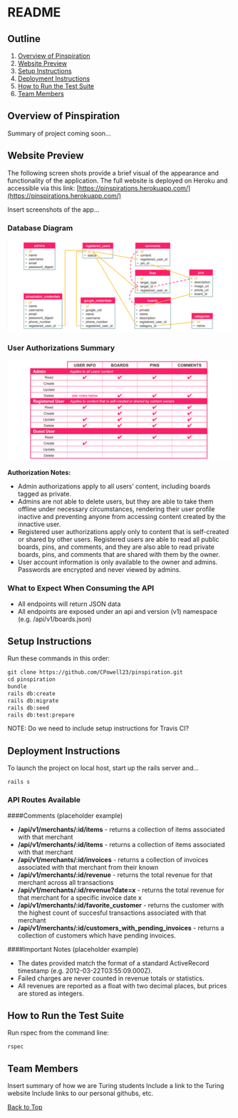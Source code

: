 # <a name="top"></a> README

## Outline
  1. [Overview of Pinspiration](#overview)
  2. [Website Preview](#preview)
  3. [Setup Instructions](#setup)
  4. [Deployment Instructions](#deploy)
  5. [How to Run the Test Suite](#test)
  6. [Team Members](#team)

## <a name="overview"></a> Overview of Pinspiration
Summary of project coming soon...

## <a name="preview"></a> Website Preview
The following screen shots provide a brief visual of the appearance and functionality of the application. The full website is deployed on Heroku and accessible via this link: [https://pinspirations.herokuapp.com/](https://pinspirations.herokuapp.com/)

Insert screenshots of the app...

### Database Diagram
![alt text][database]

[database]: https://github.com/CPowell23/pinspiration/blob/master/database_graphic_v1.png "Pinspirations Database Diagram"

### User Authorizations Summary
![alt text][authorizations]

[authorizations]: https://github.com/CPowell23/pinspiration/blob/master/authorizations_graphic.png "Pinspirations Authorizations Summary"

**Authorization Notes:**
 - Admin authorizations apply to all users’ content, including boards tagged as private.
 - Admins are not able to delete users, but they are able to take them offline under necessary circumstances, rendering their user profile inactive and preventing anyone from accessing content created by the innactive user.
 - Registered user authorizations apply only to content that is self-created or shared by other users. Registered users are able to read all public boards, pins, and comments, and they are also able to read private boards, pins, and comments that are shared with them by the owner.
 - User account information is only available to the owner and admins. Passwords are encrypted and never viewed by admins.


### What to Expect When Consuming the API
  - All endpoints will return JSON data
  - All endpoints are exposed under an api and version (v1) namespace (e.g. /api/v1/boards.json)

## <a name="setup"></a> Setup Instructions
Run these commands in this order:
```
git clone https://github.com/CPowell23/pinspiration.git
cd pinspiration
bundle
rails db:create
rails db:migrate
rails db:seed
rails db:test:prepare
```
NOTE: Do we need to include setup instructions for Travis CI?

## <a name="deploy"></a> Deployment Instructions
To launch the project on local host, start up the rails server and...
```
rails s
```
### <a name="routes"></a> API Routes Available

####Comments (placeholder example)
  - **/api/v1/merchants/:id/items** - returns a collection of items associated with that merchant
  - **/api/v1/merchants/:id/items** - returns a collection of items associated with that merchant
  - **/api/v1/merchants/:id/invoices** - returns a collection of invoices associated with that merchant from their known
  - **/api/v1/merchants/:id/revenue** - returns the total revenue for that merchant across all transactions
  - **/api/v1/merchants/:id/revenue?date=x** - returns the total revenue for that merchant for a specific invoice date x
  - **/api/v1/merchants/:id/favorite_customer** - returns the customer with the highest count of succesful transactions associated with that merchant
  - **/api/v1/merchants/:id/customers_with_pending_invoices** - returns a collection of customers which have pending invoices.

####Important Notes (placeholder example)
  - The dates provided match the format of a standard ActiveRecord timestamp (e.g. 2012-03-22T03:55:09.000Z).
  - Failed charges are never counted in revenue totals or statistics.
  - All revenues are reported as a float with two decimal places, but prices are stored as integers.
  

## <a name="test"></a> How to Run the Test Suite
Run rspec from the command line:
```
rspec
```

## <a name="team"></a> Team Members
Insert summary of how we are Turing students
Include a link to the Turing website
Include links to our personal githubs, etc.

[Back to Top](#top)
